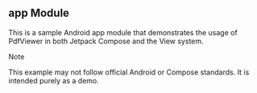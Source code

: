 ## app Module

This is a sample Android app module that demonstrates the usage of PdfViewer in both Jetpack Compose and the View system.

> [!Note]
> This example may not follow official Android or Compose standards. It is intended purely as a demo.
